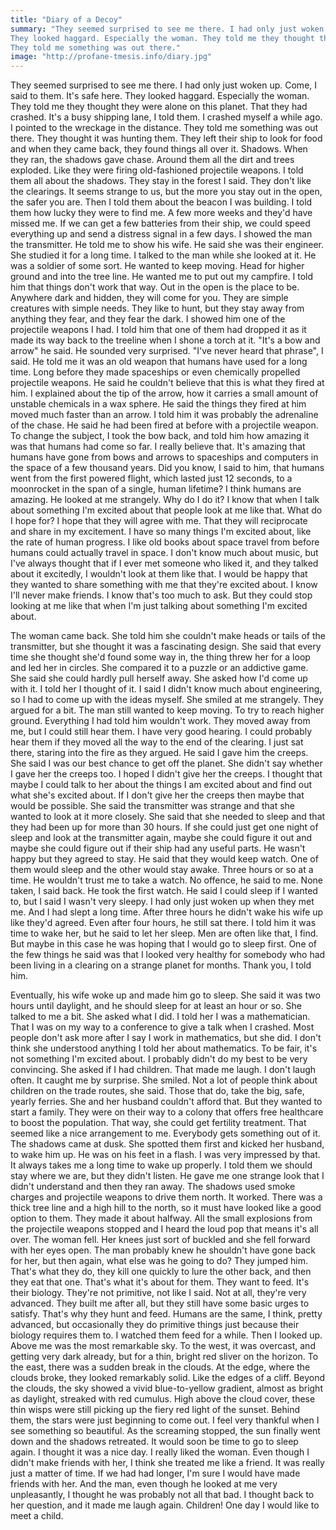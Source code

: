 ```yaml
---
title: "Diary of a Decoy"
summary: "They seemed surprised to see me there. I had only just woken up. Come, I said to them. It's safe here. 
They looked haggard. Especially the woman. They told me they thought they were alone on this planet. That they had crashed. It's a busy shipping lane, I told them. I crashed myself a while ago. I pointed to the wreckage in the distance.
They told me something was out there."
image: "http://profane-tmesis.info/diary.jpg"
---
```


They seemed surprised to see me there. I had only just woken up. Come, I said to them. It's safe here. 
They looked haggard. Especially the woman. They told me they thought they were alone on this planet. That they had crashed. It's a busy shipping lane, I told them. I crashed myself a while ago. I pointed to the wreckage in the distance.
They told me something was out there. They thought it was hunting them. They left their ship to look for food and when they came back, they found things all over it. Shadows. When they ran, the shadows gave chase. Around them all the dirt and trees exploded. Like they were firing old-fashioned projectile weapons. 
I told them all about the shadows. They stay in the forest I said. They don't like the clearings. It seems strange to us, but the more you stay out in the open, the safer you are. Then I told them about the beacon I was building. I told them how lucky they were to find me. A few more weeks and they'd have missed me. If we can get a few batteries from their ship, we could speed everything up and send a distress signal in a few days. I showed the man the transmitter. He told me to show his wife. He said she was their engineer. She studied it for a long time.
I talked to the man while she looked at it. He was a soldier of some sort. He wanted to keep moving. Head for higher ground and into the tree line. He wanted me to put out my campfire. I told him that things don't work that way. Out in the open is the place to be. Anywhere dark and hidden, they will come for you. They are simple creatures with simple needs. They like to hunt, but they stay away from anything they fear, and they fear the dark.
I showed him one of the projectile weapons I had. I told him that one of them had dropped it as it made its way back to the treeline when I shone a torch at it. "It's a bow and arrow" he said. He sounded very surprised. "I've never heard that phrase", I said. He told me it was an old weapon that humans have used for a long time. Long before they made spaceships or even chemically propelled projectile weapons. He said he couldn't believe that this is what they fired at him. I explained about the tip of the arrow, how it carries a small amount of unstable chemicals in a wax sphere. He said the things they fired at him moved much faster than an arrow. I told him it was probably the adrenaline of the chase. He said he had been fired at before with a projectile weapon.
To change the subject, I took the bow back, and told him how amazing it was that humans had come so far. I really believe that. It's amazing that humans have gone from bows and arrows to spaceships and computers in the space of a few thousand years. Did you know, I said to him, that humans went from the first powered flight, which lasted just 12 seconds, to a moonrocket in the span of a single, human lifetime? I think humans are amazing. He looked at me strangely.
Why do I do it? I know that when I talk about something I'm excited about that people look at me like that. What do I hope for? I hope that they will agree with me. That they will reciprocate and share in my excitement. I have so many things I'm excited about, like the rate of human progress. I like old books about space travel from before humans could actually travel in space. I don't know much about music, but I've always thought that if I ever met someone who liked it, and they talked about it excitedly, I wouldn't look at them like that. I would be happy that they wanted to share something with me that they're excited about. I know I'll never make friends. I know that's too much to ask. But they could stop looking at me like that when I'm just talking about something I'm excited about.

The woman came back. She told him she couldn't make heads or tails of the transmitter, but she thought it was a fascinating design. She said that every time she thought she'd found some way in, the thing threw her for a loop and led her in circles. She compared it to a puzzle or an addictive game. She said she could hardly pull herself away. She asked how I'd come up with it. I told her I thought of it. I said I didn't know much about engineering, so I had to come up with the ideas myself. She smiled at me strangely.
They argued for a bit. The man still wanted to keep moving. To try to reach higher ground. Everything I had told him wouldn't work. They moved away from me, but I could still hear them. I have very good hearing. I could probably hear them if they moved all the way to the end of the clearing. I just sat there, staring into the fire as they argued.
He said I gave him the creeps. She said I was our best chance to get off the planet. She didn't say whether I gave her the creeps too. I hoped I didn't give her the creeps. I thought that maybe I could talk to her about the things I am excited about and find out what she's excited about. If I don't give her the creeps then maybe that would be possible. She said the transmitter was strange and that she wanted to look at it more closely. She said that she needed to sleep and that they had been up for more than 30 hours. If she could just get one night of sleep and look at the transmitter again, maybe she could figure it out and maybe she could figure out if their ship had any useful parts.
He wasn't happy but they agreed to stay. He said that they would keep watch. One of them would sleep and the other would stay awake. Three hours or so at a time. He wouldn't trust me to take a watch. No offence, he said to me. None taken, I said back.
He took the first watch. He said I could sleep if I wanted to, but I said I wasn't very sleepy. I had only just woken up when they met me. And I had slept a long time.
After three hours he didn't wake his wife up like they'd agreed. Even after four hours, he still sat there. I told him it was time to wake her, but he said to let her sleep. Men are often like that, I find. But maybe in this case he was hoping that I would go to sleep first. One of the few things he said was that I looked very healthy for somebody who had been living in a clearing on a strange planet for months. Thank you, I told him. 

Eventually, his wife woke up and made him go to sleep. She said it was two hours until daylight, and he should sleep for at least an hour or so. 
She talked to me a bit. She asked what I did. I told her I was a mathematician. That I was on my way to a conference to give a talk when I crashed. Most people don't ask more after I say I work in mathematics, but she did. I don't think she understood anything I told her about mathematics. To be fair, it's not something I'm excited about. I probably didn't do my best to be very convincing. She asked if I had children. That made me laugh. I don't laugh often. It caught me by surprise. She smiled. Not a lot of people think about children on the trade routes, she said. Those that do, take the big, safe, yearly ferries. 
She and her husband couldn't afford that. But they wanted to start a family. They were on their way to a colony that offers free healthcare to boost the population. That way, she could get fertility treatment. That seemed like a nice arrangement to me. Everybody gets something out of it. 
The shadows came at dusk. She spotted them first and kicked her husband, to wake him up. He was on his feet in a flash. I was very impressed by that. It always takes me a long time to wake up properly. I told them we should stay where we are, but they didn't listen. He gave me one strange look that I didn't understand and then they ran away. 
The shadows used smoke charges and projectile weapons to drive them north. It worked. There was a thick tree line and a high hill to the north, so it must have looked like a good option to them.
They made it about halfway. All the small explosions from the projectile weapons stopped and I heard the loud pop that means it's all over. 
The woman fell. Her knees just sort of buckled and she fell forward with her eyes open. The man probably knew he shouldn't have gone back for her, but then again, what else was he going to do? They jumped him. That's what they do, they kill one quickly to lure the other back, and then they eat that one. That's what it's about for them. They want to feed. It's their biology. They're not primitive, not like I said. Not at all, they're  very advanced. They built me after all, but they still have some basic urges to satisfy. That's why they hunt and feed. Humans are the same, I think, pretty advanced, but occasionally they do primitive things just because their biology requires them to.
I watched them feed for a while. Then I looked up. Above me was the most remarkable sky. To the west, it was overcast, and getting very dark already, but for a thin, bright red sliver on the horizon. To the east, there was a sudden break in the clouds. At the edge, where the clouds broke, they looked remarkably solid. Like the edges of a cliff. 
Beyond the clouds, the sky showed a vivid blue-to-yellow gradient, almost as bright as daylight, streaked with red cumulus. High above the cloud cover, these thin wisps were still picking up the fiery red light of the sunset. Behind them, the stars were just beginning to come out. 
I feel very thankful when I see something so beautiful. As the screaming stopped, the sun finally went down and the shadows retreated. It would soon be time to go to sleep again. I thought it was a nice day. I really liked the woman. Even though I didn't make friends with her, I think she treated me like a friend. It was really just a matter of time. If we had had longer, I'm sure I would have made friends with her. 
And the man, even though he looked at me very unpleasantly, I thought he was probably not all that bad. I thought back to her question, and it made me laugh again. Children!
One day I would like to meet a child.

